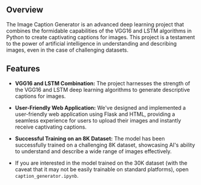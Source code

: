 ## Overview

The Image Caption Generator is an advanced deep learning project that combines the formidable capabilities of the VGG16 and LSTM algorithms in Python to create captivating captions for images. This project is a testament to the power of artificial intelligence in understanding and describing images, even in the case of challenging datasets.

## Features

- **VGG16 and LSTM Combination:** The project harnesses the strength of the VGG16 and LSTM deep learning algorithms to generate descriptive captions for images.

- **User-Friendly Web Application:** We've designed and implemented a user-friendly web application using Flask and HTML, providing a seamless experience for users to upload their images and instantly receive captivating captions.

- **Successful Training on an 8K Dataset:** The model has been successfully trained on a challenging 8K dataset, showcasing AI's ability to understand and describe a wide range of images effectively.
- If you are interested in the model trained on the 30K dataset (with the caveat that it may not be easily trainable on standard platforms), open `caption_generator.ipynb`.
